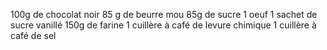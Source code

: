 100g de chocolat noir
85 g de beurre mou
85g de sucre
1 oeuf
1 sachet de sucre vanillé
150g de farine
1 cuillère à café de levure chimique
1 cuillère à café de sel
